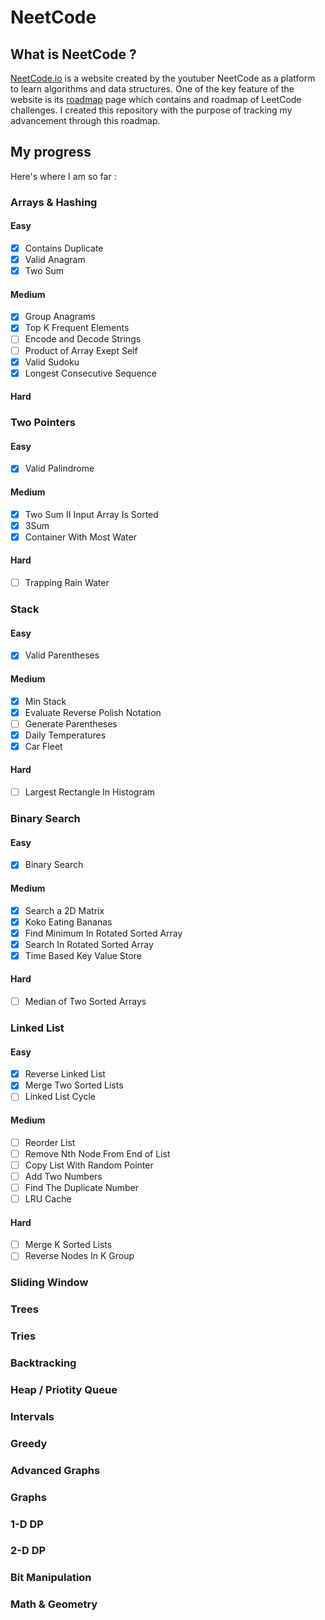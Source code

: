 # NeetCode

## What is NeetCode ?

[NeetCode.io](https://neetcode.io/) is a website created by the youtuber NeetCode as a platform to learn algorithms and data structures. One of the key feature of the website is its [roadmap](https://neetcode.io/roadmap) page which contains and roadmap of LeetCode challenges. I created this repository with the purpose of tracking my advancement through this roadmap.

## My progress

Here's where I am so far :

### Arrays & Hashing

#### Easy

- [X] Contains Duplicate
- [X] Valid Anagram
- [X] Two Sum

#### Medium

- [X] Group Anagrams
- [X] Top K Frequent Elements
- [ ] Encode and Decode Strings
- [ ] Product of Array Exept Self
- [X] Valid Sudoku
- [X] Longest Consecutive Sequence

#### Hard

### Two Pointers

#### Easy

- [X] Valid Palindrome

#### Medium

- [X] Two Sum II Input Array Is Sorted
- [X] 3Sum
- [X] Container With Most Water

#### Hard

- [ ] Trapping Rain Water

### Stack

#### Easy

- [X] Valid Parentheses

#### Medium

- [X] Min Stack
- [X] Evaluate Reverse Polish Notation
- [ ] Generate Parentheses
- [X] Daily Temperatures
- [X] Car Fleet

#### Hard

- [ ] Largest Rectangle In Histogram

### Binary Search

#### Easy

- [X] Binary Search

#### Medium

- [X] Search a 2D Matrix
- [X] Koko Eating Bananas
- [X] Find Minimum In Rotated Sorted Array
- [X] Search In Rotated Sorted Array
- [X] Time Based Key Value Store

#### Hard

- [ ] Median of Two Sorted Arrays

### Linked List

#### Easy

- [X] Reverse Linked List
- [X] Merge Two Sorted Lists
- [ ] Linked List Cycle

#### Medium

- [ ] Reorder List
- [ ] Remove Nth Node From End of List
- [ ] Copy List With Random Pointer
- [ ] Add Two Numbers
- [ ] Find The Duplicate Number
- [ ] LRU Cache

#### Hard

- [ ] Merge K Sorted Lists
- [ ] Reverse Nodes In K Group

### Sliding Window

### Trees

### Tries

### Backtracking

### Heap / Priotity Queue

### Intervals

### Greedy

### Advanced Graphs

### Graphs

### 1-D DP

### 2-D DP

### Bit Manipulation

### Math & Geometry
